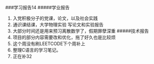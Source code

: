 ###学习报告14
#####学业报告
1. 入党积极分子的党课，论文，以及社会实践
2. 通识课结课，大学物理实验 写论文和实验报告
3. 大部分时间还是用来预习离散数学了，假期罪孽深重
#####技术报告
1. 项目的部分内容需要改和优化，拖了好久也是比较烦
2. 这个周没有刷LEETCODE下个周补上
3. 整理C语言的学习笔记。
4. 正在补32
